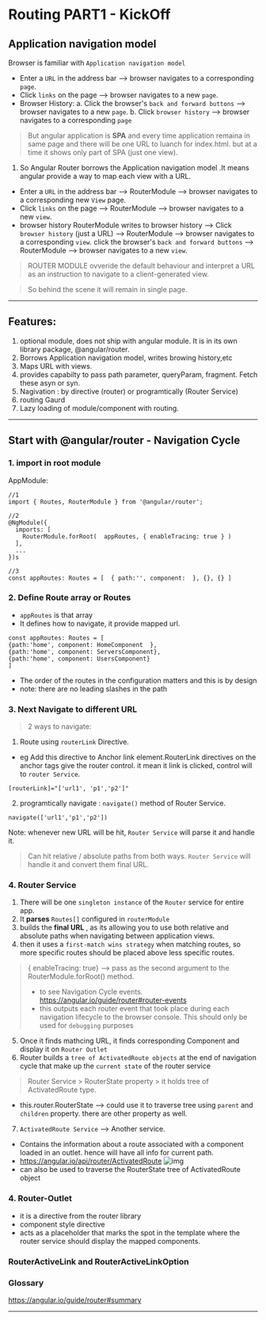 # Routing PART1 - KickOff

## Application navigation model
Browser is familiar with `Application navigation model`
- Enter a `URL` in the address bar -->  browser navigates to a corresponding `page`.
- Click `links` on the page --> browser navigates to a new `page`.
- Browser History:
a. Click the browser's `back and forward buttons` --> browser navigates to a new `page`.
b. Click `browser history` --> browser navigates to a corresponding `page`

> But angular application is **SPA** and every time application remaina in same page and there will be one URL to luanch for index.html.
but at a time it shows only part of SPA (just one view). 


1. So Angular Router borrows the Application navigation model .It means angular provide a way to map each view with a URL.

- Enter a `URL` in the address bar --> RouterModule --> browser navigates to a corresponding new `View` page.
- Click `links` on the page --> RouterModule --> browser navigates to a new `view`.
- browser history
RouterModule writes to browser history --> Click `browser history` (just a URL) --> RouterModule --> browser navigates to a corresponding `view`.
click the browser's `back and forward buttons` --> RouterModule --> browser navigates to a new `view`.

> ROUTER MODULE ovveride the default behaviour and interpret a URL as an instruction to navigate to a client-generated view. 

> So behind the scene it will remain in single page.

***
## Features:
1. optional module, does not ship with angular module. It is in its own library package, @angular/router.
2. Borrows Application navigation model, writes browing history,etc
3. Maps URL with views.
4. provides capabilty to pass path parameter, queryParam, fragment. Fetch these asyn or syn.
5. Nagivation : by directive (router) or programtically (Router Service)
6. routing Gaurd
7. Lazy loading of module/component with routing.

***

## Start with @angular/router - Navigation Cycle

### 1. import in root module
AppModule:
```
//1
import { Routes, RouterModule } from '@angular/router';

//2
@NgModule({
  imports: [
    RouterModule.forRoot(  appRoutes, { enableTracing: true } )
  ],
  ...
})s

//3
const appRoutes: Routes = [  { path:'', component:  }, {}, {} ] 
```

### 2. Define Route array or Routes
- `appRoutes` is that array
- It defines how to navigate, it provide mapped url.
```
const appRoutes: Routes = [  
{path:'home', component: HomeComponent  }, 
{path:'home', component: ServersComponent},
{path:'home', component: UsersComponent} 
] 
```
- The order of the routes in the configuration matters and this is by design
- note: there are no leading slashes in the path


### 3. Next Navigate to different URL
> 2 ways to navigate:
1.  Route using `routerLink` Directive. 
- eg Add this directive to Anchor link element.RouterLink directives on the anchor tags give the router control. it mean it link is clicked, control will to `router Service`.
```
[routerLink]="['url1', 'p1','p2']"
```

2.  programtically navigate : `navigate()` method  of Router Service.
```
navigate(['url1','p1','p2'])
```
Note: whenever new URL will be hit, `Router Service` will parse it and handle it.

> Can hit relative / absolute paths from both ways. `Router Service` will handle it and convert them final URL.

### 4. Router Service
1. There will be one `singleton instance` of the `Router` service for entire app.
2.  It **parses** `Routes[]` configured in `routerModule`
3.  builds the **final URL** , as its allowing you to use both relative and absolute paths when navigating between application views.
4.  then it uses a `first-match wins strategy` when matching routes, so more specific routes should be placed above less specific routes.

>  { enableTracing: true} --> pass as the second argument to the RouterModule.forRoot() method.
> - to see Navigation Cycle events. https://angular.io/guide/router#router-events
> - this outputs each router event that took place during each navigation lifecycle to the browser console. This should only be used for `debugging` purposes

5. Once it finds mathcing URL, it finds corresponding Component and display it on `Router Outlet`
6. Router builds a `tree of ActivatedRoute objects` at the end of navigation cycle that make up the `current state` of the router service
> Router Service > RouterState property > it holds tree of ActivatedRoute type.
- this.router.RouterState --> could use it to traverse tree using `parent` and `children` property. there are other property as well.

7. `ActivatedRoute Service` --> Another service. 
- Contains the information about a route associated with a component loaded in an outlet. hence will have all info for current path.
- https://angular.io/api/router/ActivatedRoute
![img](https://github.com/lekhrajdinkar/NG6/blob/master/notes/assets/route/io1.JPG)
- can also be used to traverse the RouterState tree of ActivatedRoute object


### 4. Router-Outlet
- it is a directive from the router library
- component style directive
- acts as a placeholder that marks the spot in the template where the router service should display the mapped components.

### RouterActiveLink and RouterActiveLinkOption

### Glossary
https://angular.io/guide/router#summary
*** 







